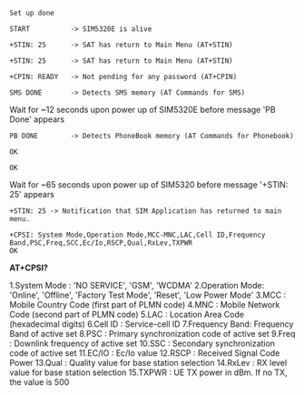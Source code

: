 ```
Set up done

START          -> SIM5320E is alive

+STIN: 25      -> SAT has return to Main Menu (AT+STIN)

+STIN: 25      -> SAT has return to Main Menu (AT+STIN)

+CPIN: READY   -> Not pending for any password (AT+CPIN)

SMS DONE       -> Detects SMS memory (AT Commands for SMS)
```
Wait for ~12 seconds upon power up of SIM5320E before message 'PB Done' appears
```
PB DONE        -> Detects PhoneBook memory (AT Commands for Phonebook)

OK

OK
```
Wait for ~65 seconds upon power up of SIM5320 before message '+STIN: 25' appears
```
+STIN: 25 -> Notification that SIM Application has returned to main menu.

+CPSI: System Mode,Operation Mode,MCC-MNC,LAC,Cell ID,Frequency Band,PSC,Freq,SCC,Ec/Io,RSCP,Qual,RxLev,TXPWR
OK
```
**AT+CPSI?**

 1.System Mode   : 'NO SERVICE', 'GSM', 'WCDMA'
 2.Operation Mode: 'Online', 'Offline', 'Factory Test Mode', 'Reset', 'Low Power Mode'
 3.MCC           : Mobile Country Code (first part of PLMN code)
 4.MNC           : Mobile Network Code (second part of PLMN code)
 5.LAC           : Location Area Code (hexadecimal digits)
 6.Cell ID       : Service-cell ID
 7.Frequency Band: Frequency Band of active set
 8.PSC           : Primary synchronization code of active set
 9.Freq          : Downlink frequency of active set
10.SSC           : Secondary synchronization code of active set
11.EC/IO         : Ec/Io value
12.RSCP          : Received Signal Code Power
13.Qual          : Quality value for base station selection
14.RxLev         : RX level value for base station selection
15.TXPWR         : UE TX power in dBm. If no TX, the value is 500
